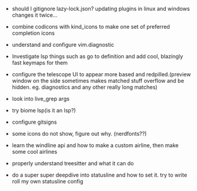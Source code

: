 * should I gitignore lazy-lock.json? updating plugins in linux and windows changes it twice...

* combine codicons with kind_icons to make one set of preferred completion icons

* understand and configure vim.diagnostic

* Investigate lsp things such as go to definition and add cool, blazingly fast keymaps for them

* configure the telescope UI to appear more based and redpilled.(preview window on the side sometimes makes matched stuff overflow and be hidden. eg. diagnostics and any other really long matches)

* look into live_grep args

* try biome lsp(is it an lsp?)
  
* configure gitsigns

* some icons do not show, figure out why. (nerdfonts??)

* learn the windline api and how to make a custom airline, then make some cool airlines

* properly understand treesitter and what it can do

* do a super super deepdive into statusline and how to set it.
    try to write roll my own statusline config
